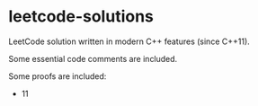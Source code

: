 # leetcode-solutions
 
LeetCode solution written in modern C++ features (since C++11).

Some essential code comments are included.

Some proofs are included: 
- 11
